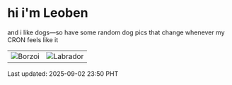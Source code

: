 # hi i'm Leoben

and i like dogs—so have some random dog pics that change whenever my CRON feels like it

|  |  |
|--------|----------|
| ![Borzoi](https://random-dog-vercel.vercel.app/api/random-borzoi?v=1756828211) | ![Labrador](https://random-dog-vercel.vercel.app/api/random-labrador?v=1756828211) |

Last updated: 2025-09-02 23:50 PHT
